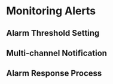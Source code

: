 # Monitoring Alerts

## Alarm Threshold Setting

## Multi-channel Notification

## Alarm Response Process